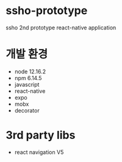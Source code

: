 
# ssho-prototype
ssho 2nd prototype react-native application

개발 환경
===========
* node 12.16.2
* npm 6.14.5
* javascript
* react-native
* expo
* mobx
* decorator

3rd party libs
===========
* react navigation V5
